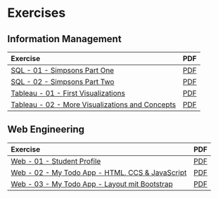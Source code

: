 # Exercises

## Information Management

| Exercise | PDF |
| :--- | :--- |
| [SQL - 01 - Simpsons Part One](https://docs.google.com/document/d/1ycYIhgJP0bblPo5wk24NTsp5w711E_cXtzsv5K22pdI/preview) | [PDF](https://docs.google.com/document/d/1ycYIhgJP0bblPo5wk24NTsp5w711E_cXtzsv5K22pdI/export?format=pdf) |
| [SQL - 02 - Simpsons Part Two](https://docs.google.com/document/d/1Oq-cJh3VzTNa_GzS8qdSFWuuLaMoLrxx6Z1gTdTsGoI/preview) | [PDF](https://docs.google.com/document/d/1Oq-cJh3VzTNa_GzS8qdSFWuuLaMoLrxx6Z1gTdTsGoI/export?format=pdf) |
| [Tableau - 01 - First Visualizations](https://docs.google.com/document/d/1flbWjKlfBwHff-7QJbdBCI8NQirXB-G64bVbCDPxFdc/preview) | [PDF](https://docs.google.com/document/d/1flbWjKlfBwHff-7QJbdBCI8NQirXB-G64bVbCDPxFdc/export?format=pdf) |
| [Tableau - 02 - More Visualizations and Concepts](https://docs.google.com/document/d/1tHgKrEnFruE0oJC9ADEqNB6Htc99sWfqRqxe3U7iwi4/preview) | [PDF](https://docs.google.com/document/d/1tHgKrEnFruE0oJC9ADEqNB6Htc99sWfqRqxe3U7iwi4/export?format=pdf) |

## Web Engineering

| Exercise | PDF |
| :--- | :--- |
| [Web - 01 - Student Profile](https://docs.google.com/document/d/1bhiq66iA2WqQaYc6qZ4ahofT8A8lmQhjgzRhG4uOAmU/preview) | [PDF](https://docs.google.com/document/d/1bhiq66iA2WqQaYc6qZ4ahofT8A8lmQhjgzRhG4uOAmU/export?format=pdf) |
| [Web - 02 - My Todo App - HTML, CCS & JavaScript](https://docs.google.com/document/d/1QWXvzImXu9rQ4sz6DnXBkeBXloSJyrVEe8bFNbrIPVY/preview) | [PDF](https://docs.google.com/document/d/1QWXvzImXu9rQ4sz6DnXBkeBXloSJyrVEe8bFNbrIPVY/export?format=pdf) |
| [Web - 03 - My Todo App - Layout mit Bootstrap](https://docs.google.com/document/d/1HCsL-rtR2pzIfIcAE1t69UunQiyUnCewmMD1D46qkSo/preview) | [PDF](https://docs.google.com/document/d/1HCsL-rtR2pzIfIcAE1t69UunQiyUnCewmMD1D46qkSo/export?format=pdf) |



